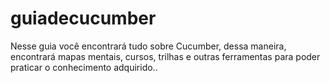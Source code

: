# guiadecucumber
Nesse guia você encontrará tudo sobre Cucumber, dessa maneira, encontrará mapas mentais, cursos, trilhas e outras ferramentas para poder praticar o conhecimento adquirido..
